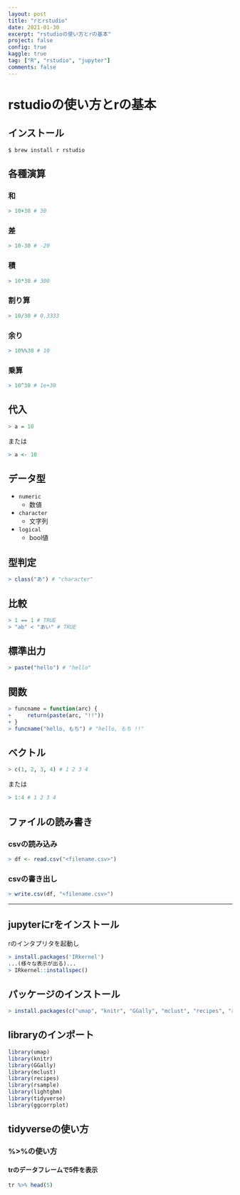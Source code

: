 ```yaml
---
layout: post
title: "rとrstudio"
date: 2021-01-30
excerpt: "rstudioの使い方とrの基本"
project: false
config: true
kaggle: true
tag: ["R", "rstudio", "jupyter"]
comments: false
---
```


# rstudioの使い方とrの基本

## インストール

```console
$ brew install r rstudio
```

## 各種演算

### 和

```r
> 10+30 # 30
```

### 差

```r
> 10-30 # -20
```

### 積

```r
> 10*30 # 300
```

### 割り算

```r
> 10/30 # 0.3333
```

### 余り

```r
> 10%%30 # 10
```

### 乗算

```r
> 10^30 # 1e+30
```

## 代入

```r
> a = 10
```
または
```r
> a <- 10
```

## データ型

 - `numeric`
   - 数値
 - `character`
   - 文字列
 - `logical`
   - bool値

## 型判定

```r
> class("あ") # "character"
```

## 比較

```r
> 1 == 1 # TRUE
> "ab" < "あい" # TRUE
```

## 標準出力

```r
> paste("hello") # "hello"
```

## 関数

```r
> funcname = function(arc) {
+     return(paste(arc, "!!"))
+ }
> funcname("hello, もち") # "hello, もち !!"
```

## ベクトル

```r
> c(1, 2, 3, 4) # 1 2 3 4
```
または
```r
> 1:4 # 1 2 3 4
```

## ファイルの読み書き

### csvの読み込み
```r
> df <- read.csv("<filename.csv>")
```

### csvの書き出し
```r
> write.csv(df, "<filename.csv>")
```
---

## jupyterにrをインストール

rのインタプリタを起動し
```r
> install.packages('IRkernel')
...(様々な表示が出る)...
> IRkernel::installspec()
```

## パッケージのインストール

```r
> install.packages(c("umap", "knitr", "GGally", "mclust", "recipes", "rsample", "lightgbm", "tidyverse", "ggcorrplot"))
```

## libraryのインポート

```r
library(umap)
library(knitr)
library(GGally)
library(mclust)
library(recipes)
library(rsample)
library(lightgbm)
library(tidyverse)
library(ggcorrplot)
```

## tidyverseの使い方

### %>%の使い方

#### trのデータフレームで5件を表示

```r
tr %>% head(5)
```

